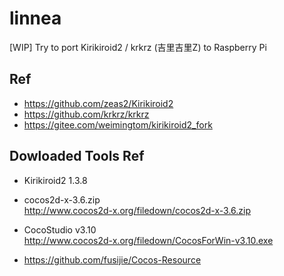 # linnea
[WIP] Try to port Kirikiroid2 / krkrz (吉里吉里Z) to Raspberry Pi

## Ref  
* https://github.com/zeas2/Kirikiroid2  
* https://github.com/krkrz/krkrz  
* https://gitee.com/weimingtom/kirikiroid2_fork  

## Dowloaded Tools Ref  
* Kirikiroid2 1.3.8  

* cocos2d-x-3.6.zip  
http://www.cocos2d-x.org/filedown/cocos2d-x-3.6.zip  

* CocoStudio v3.10  
http://www.cocos2d-x.org/filedown/CocosForWin-v3.10.exe  

* https://github.com/fusijie/Cocos-Resource  


